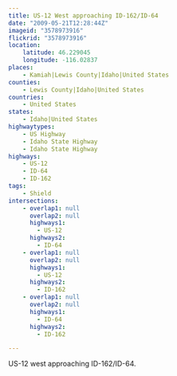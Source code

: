 ```yaml
---
title: US-12 West approaching ID-162/ID-64
date: "2009-05-21T12:28:44Z"
imageid: "3578973916"
flickrid: "3578973916"
location:
    latitude: 46.229045
    longitude: -116.02837
places:
    - Kamiah|Lewis County|Idaho|United States
counties:
    - Lewis County|Idaho|United States
countries:
    - United States
states:
    - Idaho|United States
highwaytypes:
    - US Highway
    - Idaho State Highway
    - Idaho State Highway
highways:
    - US-12
    - ID-64
    - ID-162
tags:
    - Shield
intersections:
    - overlap1: null
      overlap2: null
      highways1:
        - US-12
      highways2:
        - ID-64
    - overlap1: null
      overlap2: null
      highways1:
        - US-12
      highways2:
        - ID-162
    - overlap1: null
      overlap2: null
      highways1:
        - ID-64
      highways2:
        - ID-162

---
```

US-12 west approaching ID-162/ID-64.
